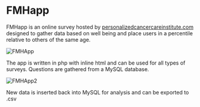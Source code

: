 # FMHapp

FMHapp is an online survey hosted by [personalizedcancercareinstitute.com](personalizedcancercareinstitute.com) designed to gather data based on well being and place users in a percentile relative to others of the same age.


![FMHApp](http://i.imgur.com/5Bj0TzC.png)

The app is written in php with inline html and can be used for all types of surveys. Questions are gathered from a MySQL database.

![FMHApp2](http://i.imgur.com/tHcVsoa.png)

New data is inserted back into MySQL for analysis and can be exported to .csv

